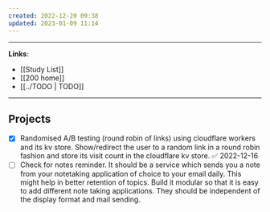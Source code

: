 ```yaml
---
created: 2022-12-20 09:38
updated: 2023-01-09 11:14
---
```

---
**Links**: 
- [[Study List]]
- [[200 home]]
- [[../TODO | TODO]]

---
## Projects
- [x] Randomised A/B testing (round robin of links) using cloudflare workers and its kv store. Show/redirect the user to a random link in a round robin fashion and store its visit count in the cloudflare kv store. ✅ 2022-12-16
- [ ] Check for notes reminder. It should be a service which sends you a note from your notetaking application of choice to your email daily. This might help in better retention of topics. Build it modular so that it is easy to add different note taking applications. They should be independent of the display format and mail sending.